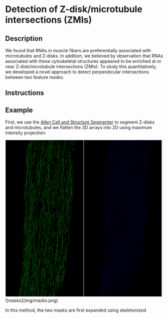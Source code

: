 # Detection of Z-disk/microtubule intersections (ZMIs)

## Description
We found that RNAs in muscle fibers are preferentially associated with microtubules and Z-disks. In addition, we believed by observation that RNAs associated with these cytoskeletal structures appeared to be enriched at or near Z-disk/microtubule intersections (ZMIs). To study this quantitatively, we developed a novel approach to detect perpendicular intersections between two feature masks.

## Instructions

## Example
First, we use the [Allen Cell and Structure Segmenter](https://www.biorxiv.org/content/10.1101/491035v2) to segment Z-disks and microtubules, and we flatten the 3D arrays into 2D using maximum intensity projection:

<img src="img/masks.png" alt="masks" width="500">
![masks](img/masks.png)

In this method, the two masks are first expanded using skeletonized